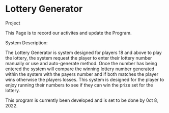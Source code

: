 # Lottery Generator
Project


This Page is to record our activites and update the Program.


System Description:

The Lottery Generator is system designed for players 18 and above to play the lottery, the system request the player to enter their lottery number manually
or use and auto-generate method. Once the number has being entered the system will compare the winning lottery number generated within the system with the 
payers number and if both matches the player wins otherwise the players losses. This system is designed for the player to enjoy running their numbers to 
see if they can win the prize set for the lottery. 

This program is currently been developed and is set to be done by 0ct 8, 2022.
